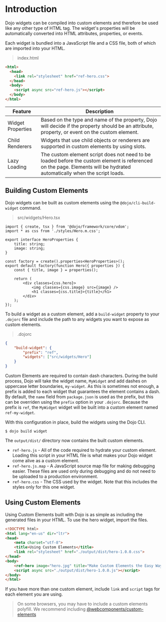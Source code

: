 # Introduction

Dojo widgets can be compiled into custom elements and therefore be used like any other type of HTML tag. The widget's properties will be automatically converted into HTML attributes, properties, or events.

Each widget is bundled into a JavaScript file and a CSS file, both of which are imported into your HTML.

> index.html

```html
<html>
  <head>
    <link rel="stylesheet" href="ref-hero.css">
  </head>
  <body>
    <script async src="ref-hero.js"></script>
  </body>
</html>
```

| Feature           | Description                                                                                                                                                              |
| ----------------- | ------------------------------------------------------------------------------------------------------------------------------------------------------------------------ |
| Widget Properties | Based on the type and name of the property, Dojo will decide if the property should be an attribute, property, or event on the custom element.                           |
| Child Renderers   | Widgets that use child objects or renderers are supported in custom elements by using slots.                                                                             |
| Lazy Loading      | The custom element script does not need to be loaded before the custom element is referenced on the page. Elements will be hydrated automatically when the script loads. |

## Building Custom Elements

Dojo widgets can be built as custom elements using the `@dojo/cli-build-widget` command.

> src/widgets/Hero.tsx

```tsx
import { create, tsx } from '@dojo/framework/core/vdom';
import * as css from './styles/Hero.m.css';

export interface HeroProperties {
	title: string;
	image: string;
}

const factory = create().properties<HeroProperties>();
export default factory(function Hero({ properties }) {
	const { title, image } = properties();

	return (
		<div classes={css.hero}>
			<img classes={css.image} src={image} />
			<h1 classes={css.title}>{title}</h1>
		</div>
	);
});
```

To build a widget as a custom element, add a `build-widget` property to your `.dojorc` file and include the path to any widgets you want to expose as custom elements.

> .dojorc

```json
{
	"build-widget": {
		"prefix": "ref",
		"widgets": ["src/widgets/Hero"]
	}
}
```

Custom Elements are required to contain dash characters. During the build process, Dojo will take the widget name, `MyWidget` and add dashes on uppercase letter boundaries, `my-widget`. As this is sometimes not enough, a prefix is added to each widget that guarantees the element contains a dash. By default, the `name` field from `package.json` is used as the prefix, but this can be overriden using the `prefix` option in your `.dojorc`. Because the prefix is `ref`, the `MyWidget` widget will be built into a custom element named `ref-my-widget`.

With this configuration in place, build the widgets using the Dojo CLI.

```shell
$ dojo build widget
```

The `output/dist/` directory now contains the built custom elements.

-   `ref-hero.js` - All of the code required to hydrate your custom element. Loading this script in your HTML file is what makes your Dojo widget come alive as a custom element.
-   `ref-hero.js.map` - A JavaScript source map file for making debugging easier. These files are used only during debugging and do not need to be uploaded to a production environment.
-   `ref-hero.css` - The CSS used by the widget. Note that this includes the styles only for this one widget.

## Using Custom Elements

Using Custom Elements built with Dojo is as simple as including the generated files in your HTML. To use the hero widget, import the files.

```html
<!DOCTYPE html>
<html lang="en-us" dir="ltr">
<head>
	<meta charset="utf-8">
    <title>Using Custom Elements</title>
    <link rel="stylesheet" href="./output/dist/hero-1.0.0.css">
</head>
<body>
    <ref-hero image="hero.jpg" title="Make Custom Elements the Easy Way!"></ref-hero>
    <script async src="./output/dist/hero-1.0.0.js"></script>
</body>
</html>
```

If you have more than one custom element, include `link` and `script` tags for each element you are using.

> On some browsers, you may have to include a custom elements polyfill. We recommend including [@webcomponents/custom-elements](https://github.com/webcomponents/polyfills/tree/master/packages/custom-elements)
